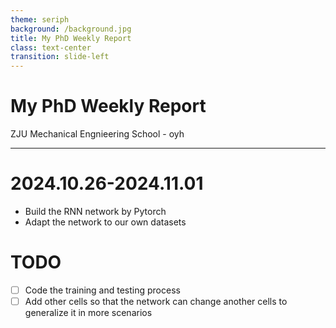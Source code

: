 ```yaml
---
theme: seriph
background: /background.jpg
title: My PhD Weekly Report
class: text-center
transition: slide-left
---
```


# My PhD Weekly Report

ZJU Mechanical Engnieering School - oyh

---

# 2024.10.26-2024.11.01

- Build the RNN network by Pytorch
- Adapt the network to our own datasets

# TODO

- [ ] Code the training and testing process
- [ ] Add other cells so that the network can change another cells to generalize it in more scenarios
